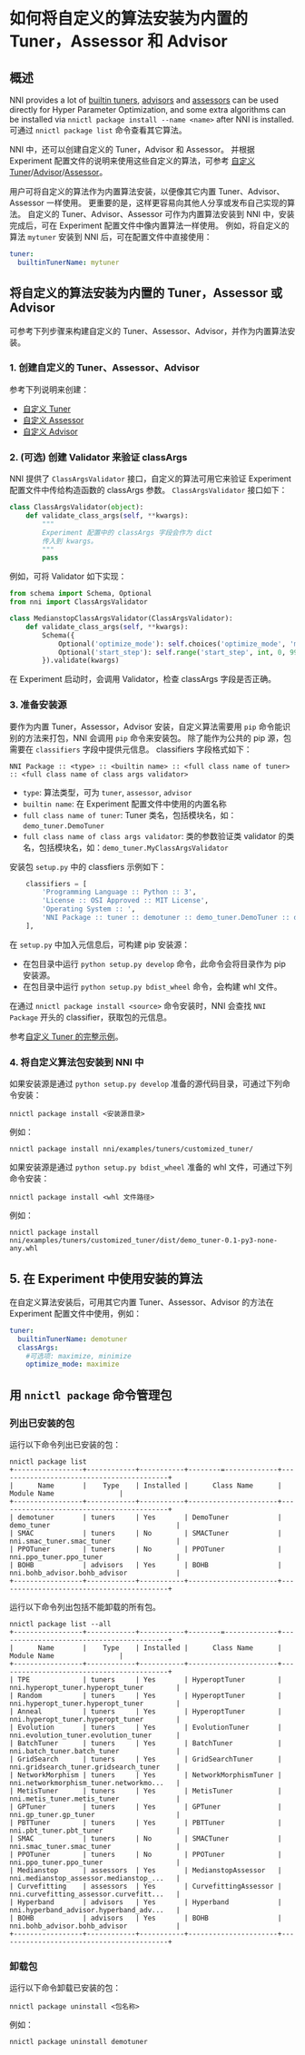 **如何将自定义的算法安装为内置的 Tuner，Assessor 和 Advisor**
===

## 概述

NNI provides a lot of [builtin tuners](../Tuner/BuiltinTuner.md), [advisors](../Tuner/HyperbandAdvisor.md) and [assessors](../Assessor/BuiltinAssessor.md) can be used directly for Hyper Parameter Optimization, and some extra algorithms can be installed via `nnictl package install --name <name>` after NNI is installed. 可通过 `nnictl package list` 命令查看其它算法。

NNI 中，还可以创建自定义的 Tuner，Advisor 和 Assessor。 并根据 Experiment 配置文件的说明来使用这些自定义的算法，可参考 [自定义 Tuner](../Tuner/CustomizeTuner.md)/[Advisor](../Tuner/CustomizeAdvisor.md)/[Assessor](../Assessor/CustomizeAssessor.md)。

用户可将自定义的算法作为内置算法安装，以便像其它内置 Tuner、Advisor、Assessor 一样使用。 更重要的是，这样更容易向其他人分享或发布自己实现的算法。 自定义的 Tuner、Advisor、Assessor 可作为内置算法安装到 NNI 中，安装完成后，可在 Experiment 配置文件中像内置算法一样使用。 例如，将自定义的算法 `mytuner` 安装到 NNI 后，可在配置文件中直接使用：
```yaml
tuner:
  builtinTunerName: mytuner
```

## 将自定义的算法安装为内置的 Tuner，Assessor 或 Advisor
可参考下列步骤来构建自定义的 Tuner、Assessor、Advisor，并作为内置算法安装。

### 1. 创建自定义的 Tuner、Assessor、Advisor
参考下列说明来创建：
* [自定义 Tuner](../Tuner/CustomizeTuner.md)
* [自定义 Assessor](../Assessor/CustomizeAssessor.md)
* [自定义 Advisor](../Tuner/CustomizeAdvisor.md)

### 2. (可选) 创建 Validator 来验证 classArgs
NNI 提供了 `ClassArgsValidator` 接口，自定义的算法可用它来验证 Experiment 配置文件中传给构造函数的 classArgs 参数。 `ClassArgsValidator` 接口如下：
```python
class ClassArgsValidator(object):
    def validate_class_args(self, **kwargs):
        """
        Experiment 配置中的 classArgs 字段会作为 dict
        传入到 kwargs。
        """
        pass
```
例如，可将 Validator 如下实现：
```python
from schema import Schema, Optional
from nni import ClassArgsValidator

class MedianstopClassArgsValidator(ClassArgsValidator):
    def validate_class_args(self, **kwargs):
        Schema({
            Optional('optimize_mode'): self.choices('optimize_mode', 'maximize', 'minimize'),
            Optional('start_step'): self.range('start_step', int, 0, 9999),
        }).validate(kwargs)
```
在 Experiment 启动时，会调用 Validator，检查 classArgs 字段是否正确。

### 3. 准备安装源
要作为内置 Tuner，Assessor，Advisor 安装，自定义算法需要用 `pip` 命令能识别的方法来打包，NNI 会调用 `pip` 命令来安装包。 除了能作为公共的 pip 源，包需要在 `classifiers` 字段中提供元信息。 classifiers 字段格式如下：
```
NNI Package :: <type> :: <builtin name> :: <full class name of tuner> :: <full class name of class args validator>
```
* `type`: 算法类型，可为 `tuner`, `assessor`, `advisor`
* `builtin name`: 在 Experiment 配置文件中使用的内置名称
* `full class name of tuner`: Tuner 类名，包括模块名，如：`demo_tuner.DemoTuner`
* `full class name of class args validator`: 类的参数验证类 validator 的类名，包括模块名，如：`demo_tuner.MyClassArgsValidator`

安装包 `setup.py` 中的 classfiers 示例如下：

```python
    classifiers = [
        'Programming Language :: Python :: 3',
        'License :: OSI Approved :: MIT License',
        'Operating System :: ',
        'NNI Package :: tuner :: demotuner :: demo_tuner.DemoTuner :: demo_tuner.MyClassArgsValidator'
    ],
```

在 `setup.py` 中加入元信息后，可构建 pip 安装源：
* 在包目录中运行 `python setup.py develop` 命令，此命令会将目录作为 pip 安装源。
* 在包目录中运行 `python setup.py bdist_wheel` 命令，会构建 whl 文件。

在通过 `nnictl package install <source>` 命令安装时，NNI 会查找 `NNI Package` 开头的 classifier，获取包的元信息。

参考[自定义 Tuner 的完整示例](https://github.com/microsoft/nni/blob/master/examples/tuners/customized_tuner/README.md)。

### 4. 将自定义算法包安装到 NNI 中

如果安装源是通过 `python setup.py develop` 准备的源代码目录，可通过下列命令安装：

`nnictl package install <安装源目录>`

例如：

`nnictl package install nni/examples/tuners/customized_tuner/`

如果安装源是通过 `python setup.py bdist_wheel` 准备的 whl 文件，可通过下列命令安装：

`nnictl package install <whl 文件路径>`

例如：

`nnictl package install nni/examples/tuners/customized_tuner/dist/demo_tuner-0.1-py3-none-any.whl`

## 5. 在 Experiment 中使用安装的算法
在自定义算法安装后，可用其它内置 Tuner、Assessor、Advisor 的方法在 Experiment 配置文件中使用，例如：

```yaml
tuner:
  builtinTunerName: demotuner
  classArgs:
    #可选项: maximize, minimize
    optimize_mode: maximize
```


## 用 `nnictl package` 命令管理包

### 列出已安装的包

运行以下命令列出已安装的包：

```
nnictl package list
+-----------------+------------+-----------+--------=-------------+------------------------------------------+
|      Name       |    Type    | Installed |      Class Name      |               Module Name                |
+-----------------+------------+-----------+----------------------+------------------------------------------+
| demotuner       | tuners     | Yes       | DemoTuner            | demo_tuner                               |
| SMAC            | tuners     | No        | SMACTuner            | nni.smac_tuner.smac_tuner                |
| PPOTuner        | tuners     | No        | PPOTuner             | nni.ppo_tuner.ppo_tuner                  |
| BOHB            | advisors   | Yes       | BOHB                 | nni.bohb_advisor.bohb_advisor            |
+-----------------+------------+-----------+----------------------+------------------------------------------+
```

运行以下命令列出包括不能卸载的所有包。

```
nnictl package list --all
+-----------------+------------+-----------+--------=-------------+------------------------------------------+
|      Name       |    Type    | Installed |      Class Name      |               Module Name                |
+-----------------+------------+-----------+----------------------+------------------------------------------+
| TPE             | tuners     | Yes       | HyperoptTuner        | nni.hyperopt_tuner.hyperopt_tuner        |
| Random          | tuners     | Yes       | HyperoptTuner        | nni.hyperopt_tuner.hyperopt_tuner        |
| Anneal          | tuners     | Yes       | HyperoptTuner        | nni.hyperopt_tuner.hyperopt_tuner        |
| Evolution       | tuners     | Yes       | EvolutionTuner       | nni.evolution_tuner.evolution_tuner      |
| BatchTuner      | tuners     | Yes       | BatchTuner           | nni.batch_tuner.batch_tuner              |
| GridSearch      | tuners     | Yes       | GridSearchTuner      | nni.gridsearch_tuner.gridsearch_tuner    |
| NetworkMorphism | tuners     | Yes       | NetworkMorphismTuner | nni.networkmorphism_tuner.networkmo...   |
| MetisTuner      | tuners     | Yes       | MetisTuner           | nni.metis_tuner.metis_tuner              |
| GPTuner         | tuners     | Yes       | GPTuner              | nni.gp_tuner.gp_tuner                    |
| PBTTuner        | tuners     | Yes       | PBTTuner             | nni.pbt_tuner.pbt_tuner                  |
| SMAC            | tuners     | No        | SMACTuner            | nni.smac_tuner.smac_tuner                |
| PPOTuner        | tuners     | No        | PPOTuner             | nni.ppo_tuner.ppo_tuner                  |
| Medianstop      | assessors  | Yes       | MedianstopAssessor   | nni.medianstop_assessor.medianstop_...   |
| Curvefitting    | assessors  | Yes       | CurvefittingAssessor | nni.curvefitting_assessor.curvefitt...   |
| Hyperband       | advisors   | Yes       | Hyperband            | nni.hyperband_advisor.hyperband_adv...   |
| BOHB            | advisors   | Yes       | BOHB                 | nni.bohb_advisor.bohb_advisor            |
+-----------------+------------+-----------+----------------------+------------------------------------------+
```

### 卸载包

运行以下命令卸载已安装的包：

`nnictl package uninstall <包名称>`

例如：

`nnictl package uninstall demotuner`
